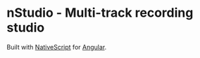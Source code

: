 # nStudio - Multi-track recording studio

Built with [NativeScript](https://www.nativescript.org/) for [Angular](https://angular.io/).

